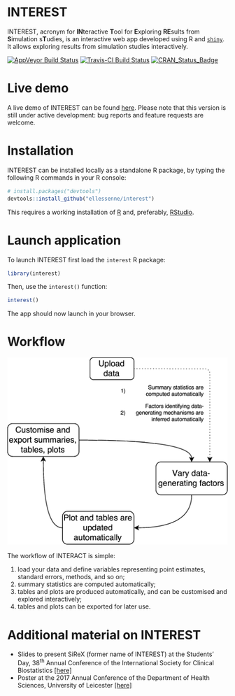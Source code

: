 
<!-- README.md is generated from README.Rmd. Please edit that file -->
INTEREST
========

INTEREST, acronym for **IN**teractive **T**ool for **E**xploring **RE**sults from **S**imulation s**T**udies, is an interactive web app developed using R and [`shiny`](https://shiny.rstudio.com/). It allows exploring results from simulation studies interactively.

[![AppVeyor Build Status](https://ci.appveyor.com/api/projects/status/github/ellessenne/interest?branch=master&svg=true)](https://ci.appveyor.com/project/ellessenne/interest) [![Travis-CI Build Status](https://travis-ci.org/ellessenne/interest.svg?branch=master)](https://travis-ci.org/ellessenne/interest) [![CRAN\_Status\_Badge](http://www.r-pkg.org/badges/version/interest)](https://cran.r-project.org/package=interest)

Live demo
=========

A live demo of INTEREST can be found [here](https://interest.shinyapps.io/interest/). Please note that this version is still under active development: bug reports and feature requests are welcome.

Installation
============

INTEREST can be installed locally as a standalone R package, by typing the following R commands in your R console:

``` r
# install.packages("devtools")
devtools::install_github("ellessenne/interest")
```

This requires a working installation of [R](https://www.r-project.org/) and, preferably, [RStudio](https://www.rstudio.com/).

Launch application
==================

To launch INTEREST first load the `interest` R package:

``` r
library(interest)
```

Then, use the `interest()` function:

``` r
interest()
```

The app should now launch in your browser.

Workflow
========

![](README_files/sirex-workflow.png)

The workflow of INTERACT is simple:

1.  load your data and define variables representing point estimates, standard errors, methods, and so on;
2.  summary statistics are computed automatically;
3.  tables and plots are produced automatically, and can be customised and explored interactively;
4.  tables and plots can be exported for later use.

Additional material on INTEREST
===============================

-   Slides to present SiReX (former name of INTEREST) at the Students’ Day, 38<sup>th</sup> Annual Conference of the International Society for Clinical Biostatistics [\[here\]](README_files/iscb38_slides.pdf)
-   Poster at the 2017 Annual Conference of the Department of Health Sciences, University of Leicester [\[here\]](README_files/hs_poster.pdf)

